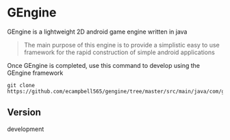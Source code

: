 # GEngine

GEngine is a lightweight 2D android game engine written in java

> The main purpose of this engine is to provide a simplistic
> easy to use framework for the rapid construction of simple
> android applications


Once GEngine is completed, use this command to develop using
the GEngine framework
````    
git clone https://github.com/ecampbell565/gengine/tree/master/src/main/java/com/gyroscopegames/squared/engine
````

## Version
development